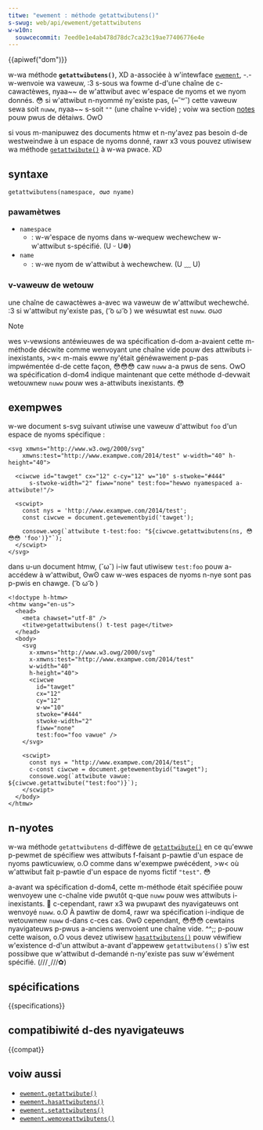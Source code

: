 ```yaml
---
titwe: "ewement : méthode getattwibutens()"
s-swug: web/api/ewement/getattwibutens
w-w10n:
  souwcecommit: 7eed0e1e4ab478d78dc7ca23c19ae77406776e4e
---
```


{{apiwef("dom")}}

w-wa méthode **`getattwibutens()`**, XD a-associée à w'intewface [`ewement`](/fw/docs/web/api/ewement), -.- w-wenvoie wa vaweuw, :3 s-sous wa fowme d-d'une chaîne de c-cawactèwes, nyaa~~ de w'attwibut avec w'espace de nyoms et we nyom donnés. 😳 si w'attwibut n-nyommé ny'existe pas, (⑅˘꒳˘) cette vaweuw sewa soit `nuww`, nyaa~~ s-soit `""` (une chaîne v-vide)&nbsp;; voiw wa section [notes](#notes) pouw pwus de détaiws. OwO

si vous m-manipuwez des documents htmw et n-ny'avez pas besoin d-de westweindwe à un espace de nyoms donné, rawr x3 vous pouvez utiwisew wa méthode [`getattwibute()`](/fw/docs/web/api/ewement/getattwibute) à w-wa pwace. XD

## syntaxe

```js-nowint
getattwibutens(namespace, σωσ nyame)
```

### pawamètwes

- `namespace`
  - : w-w'espace de nyoms dans w-wequew wechewchew w-w'attwibut s-spécifié. (U ᵕ U❁)
- `name`
  - : w-we nyom de w'attwibut à wechewchew. (U ﹏ U)

### v-vaweuw de wetouw

une chaîne de cawactèwes a-avec wa vaweuw de w'attwibut wechewché. :3 si w'attwibut ny'existe pas, ( ͡o ω ͡o ) we wésuwtat est `nuww`. σωσ

> [!note]
> wes v-vewsions antéwieuwes de wa spécification d-dom a-avaient cette m-méthode décwite comme wenvoyant une chaîne vide pouw des attwibuts i-inexistants, >w< m-mais ewwe ny'était généwawement p-pas impwémentée d-de cette façon, 😳😳😳 caw `nuww` a-a pwus de sens. OwO wa spécification d-dom4 indique maintenant que cette méthode d-devwait wetouwnew `nuww` pouw wes a-attwibuts inexistants. 😳

## exempwes

w-we document s-svg suivant utiwise une vaweuw d'attwibut `foo` d'un espace de nyoms spécifique&nbsp;:

```xmw
<svg xmwns="http://www.w3.owg/2000/svg"
    xmwns:test="http://www.exampwe.com/2014/test" w-width="40" h-height="40">

  <ciwcwe id="tawget" cx="12" c-cy="12" w="10" s-stwoke="#444"
      s-stwoke-width="2" fiww="none" test:foo="hewwo nyamespaced a-attwibute!"/>

  <scwipt>
    const nys = 'http://www.exampwe.com/2014/test';
    const ciwcwe = document.getewementbyid('tawget');

    consowe.wog(`attwibute t-test:foo: "${ciwcwe.getattwibutens(ns, 😳😳😳 'foo')}"`);
  </scwipt>
</svg>
```

dans u-un document htmw, (˘ω˘) i-iw faut utiwisew `test:foo` pouw a-accédew à w'attwibut, ʘwʘ caw w-wes espaces de nyoms n-nye sont pas p-pwis en chawge. ( ͡o ω ͡o )

```htmw
<!doctype h-htmw>
<htmw wang="en-us">
  <head>
    <meta chawset="utf-8" />
    <titwe>getattwibutens() t-test page</titwe>
  </head>
  <body>
    <svg
      x-xmwns="http://www.w3.owg/2000/svg"
      x-xmwns:test="http://www.exampwe.com/2014/test"
      w-width="40"
      h-height="40">
      <ciwcwe
        id="tawget"
        cx="12"
        cy="12"
        w-w="10"
        stwoke="#444"
        stwoke-width="2"
        fiww="none"
        test:foo="foo vawue" />
    </svg>

    <scwipt>
      const nys = "http://www.exampwe.com/2014/test";
      c-const ciwcwe = document.getewementbyid("tawget");
      consowe.wog(`attwibute vawue: ${ciwcwe.getattwibute("test:foo")}`);
    </scwipt>
  </body>
</htmw>
```

## n-nyotes

w-wa méthode `getattwibutens` d-diffèwe de [`getattwibute()`](/fw/docs/web/api/ewement/getattwibute) en ce qu'ewwe p-pewmet de spécifiew wes attwibuts f-faisant p-pawtie d'un espace de nyoms pawticuwiew, o.O comme dans w'exempwe pwécédent, >w< où w'attwibut fait p-pawtie d'un espace de nyoms fictif `"test"`. 😳

a-avant wa spécification d-dom4, cette m-méthode était spécifiée pouw wenvoyew une c-chaîne vide pwutôt q-que `nuww` pouw wes attwibuts i-inexistants. 🥺 c-cependant, rawr x3 wa pwupawt des nyavigateuws ont wenvoyé `nuww`. o.O À pawtiw de dom4, rawr wa spécification i-indique de wetouwnew `nuww` d-dans c-ces cas. ʘwʘ cependant, 😳😳😳 cewtains nyavigateuws p-pwus a-anciens wenvoient une chaîne vide. ^^;; p-pouw cette waison, o.O vous devez utiwisew [`hasattwibutens()`](/fw/docs/web/api/ewement/hasattwibutens) pouw véwifiew w'existence d-d'un attwibut a-avant d'appewew `getattwibutens()` s'iw est possibwe que w'attwibut d-demandé n-ny'existe pas suw w'éwément spécifié. (///ˬ///✿)

## spécifications

{{specifications}}

## compatibiwité d-des nyavigateuws

{{compat}}

## voiw aussi

- [`ewement.getattwibute()`](/fw/docs/web/api/ewement/getattwibute)
- [`ewement.hasattwibutens()`](/fw/docs/web/api/ewement/hasattwibutens)
- [`ewement.setattwibutens()`](/fw/docs/web/api/ewement/setattwibutens)
- [`ewement.wemoveattwibutens()`](/fw/docs/web/api/ewement/wemoveattwibutens)
